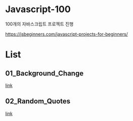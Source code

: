 # Javascript-100
100개의 자바스크립트 프로젝트 진행

https://jsbeginners.com/javascript-projects-for-beginners/

# List
## 01_Background_Change
[link](https://github.com/owopqowo/javascript-100/tree/master/01_Background_Change)
## 02_Random_Quotes
[link](https://github.com/owopqowo/javascript-100/tree/master/02_Random_Quotes)
